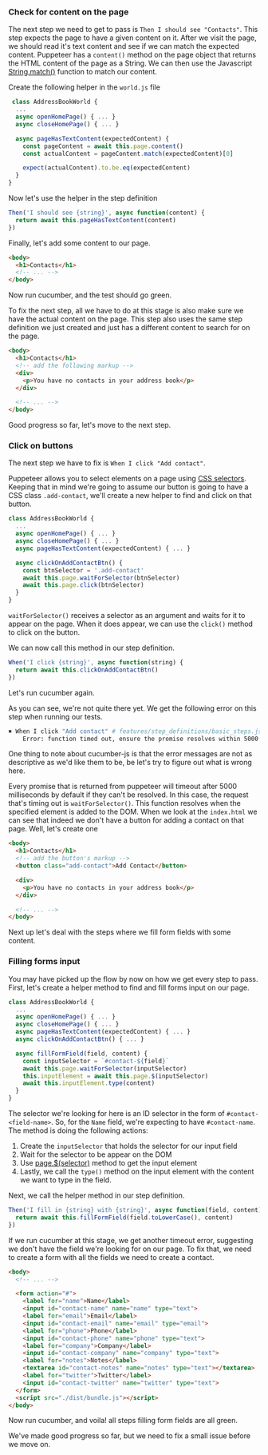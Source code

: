 ### Check for content on the page

The next step we need to get to pass is `Then I should see "Contacts"`. This step expects the page to have a given content on it. After we visit the page, we should read it's text content and see if we can match the expected content. Puppeteer has a `content()` method on the page object that returns the HTML content of the page as a String. We can then use the Javascript [String.match()](https://developer.mozilla.org/en-US/docs/Web/JavaScript/Reference/Global_Objects/String/match) function to match our content. 

Create the following helper in the `world.js` file

```javascript
 class AddressBookWorld {
  ...
  async openHomePage() { ... }
  async closeHomePage() { ... }

  async pageHasTextContent(expectedContent) {
    const pageContent = await this.page.content()
    const actualContent = pageContent.match(expectedContent)[0]

    expect(actualContent).to.be.eq(expectedContent)
  }
}
```

Now let's use the helper in the step definition

```javascript
Then('I should see {string}', async function(content) {
  return await this.pageHasTextContent(content)
})
```

Finally, let's add some content to our page.

```html
<body>
  <h1>Contacts</h1>
  <!-- ... -->
</body>
```

Now run cucumber, and the test should go green.

To fix the next step, all we have to do at this stage is also make sure we have the actual content on the page. This step also uses the same step definition we just created and just has a different content to search for on the page. 

```html
<body>
  <h1>Contacts</h1>
  <!-- add the following markup -->
  <div>
    <p>You have no contacts in your address book</p>
  </div>

  <!-- ... -->
</body>
```

Good progress so far, let's move to the next step.

### Click on buttons

The next step we have to fix is `When I click "Add contact"`.

Puppeteer allows you to select elements on a page using [CSS selectors](https://developer.mozilla.org/en-US/docs/Learn/CSS/Introduction_to_CSS/Selectors). Keeping that in mind we're going to assume our button is going to have a CSS class `.add-contact`, we'll create a new helper to find and click on that button.

```javascript
class AddressBookWorld {
  ...
  async openHomePage() { ... }
  async closeHomePage() { ... }
  async pageHasTextContent(expectedContent) { ... }

  async clickOnAddContactBtn() {
    const btnSelector = '.add-contact'
    await this.page.waitForSelector(btnSelector)
    await this.page.click(btnSelector)
  }
}
```

`waitForSelector()` receives a selector as an argument and waits for it to appear on the page. When it does appear, we can use the `click()` method to click on the button.

We can now call this method in our step definition.

```javascript
When('I click {string}', async function(string) {
  return await this.clickOnAddContactBtn()
})
```

Let's run cucumber again. 

As you can see, we're not quite there yet. We get the following error on this step when running our tests.

```bash
✖ When I click "Add contact" # features/step_definitions/basic_steps.js:15
    Error: function timed out, ensure the promise resolves within 5000 milliseconds
```

One thing to note about cucumber-js is that the error messages are not as descriptive as we'd like them to be, be let's try to figure out what is wrong here.

Every promise that is returned from puppeteer will timeout after 5000 milliseconds by default if they can't be resolved. In this case, the request that's timing out is `waitForSelector()`. This function resolves when the specified element is added to the DOM. When we look at the `index.html` we can see that indeed we don't have a button for adding a contact on that page. Well, let's create one

```html
<body>
  <h1>Contacts</h1>
  <!-- add the button's markup -->
  <button class="add-contact">Add Contact</button>

  <div>
    <p>You have no contacts in your address book</p>
  </div>

  <!-- ... -->
</body>
```

Next up let's deal with the steps where we fill form fields with some content.

### Filling forms input

You may have picked up the flow by now on how we get every step to pass. First, let's create a helper method to find and fill forms input on our page.

```javascript
class AddressBookWorld {
  ...
  async openHomePage() { ... }
  async closeHomePage() { ... }
  async pageHasTextContent(expectedContent) { ... }
  async clickOnAddContactBtn() { ... }

  async fillFormField(field, content) {
    const inputSelector = `#contact-${field}`
    await this.page.waitForSelector(inputSelector)
    this.inputElement = await this.page.$(inputSelector)
    await this.inputElement.type(content)
  }
}
```

The selector we're looking for here is an ID selector in the form of `#contact-<field-name>`. So, for the `Name` field, we're expecting to have `#contact-name`.  The method is doing the following actions:

1. Create the `inputSelector` that holds the selector for our input field
2. Wait for the selector to be appear on the DOM
3. Use [page.$\(selector\)](https://github.com/GoogleChrome/puppeteer/blob/master/docs/api.md#pageselector) method to get the input element
4. Lastly, we call the `type()` method on the input element with the content we want to type in the field.

Next, we call the helper method in our step definition.

```javascript
Then('I fill in {string} with {string}', async function(field, content) {
  return await this.fillFormField(field.toLowerCase(), content)
})
```

If we run cucumber at this stage, we get another timeout error, suggesting we don't have the field we're looking for on our page. To fix that, we need to create a form with all the fields we need to create a contact.

```html
<body>
  <!-- ... -->

  <form action="#">
    <label for="name">Name</label>
    <input id="contact-name" name="name" type="text">
    <label for="email">Email</label>
    <input id="contact-email" name="email" type="email">
    <label for="phone">Phone</label>
    <input id="contact-phone" name="phone" type="text">
    <label for="company">Company</label>
    <input id="contact-company" name="company" type="text">
    <label for="notes">Notes</label>
    <textarea id="contact-notes" name="notes" type="text"></textarea>
    <label for="twitter">Twitter</label>
    <input id="contact-twitter" name="twitter" type="text">
  </form>
  <script src="./dist/bundle.js"></script>
</body>
```

Now run cucumber, and voila! all steps filling form fields are all green.

We've made good progress so far, but we need to fix a small issue before we move on.
